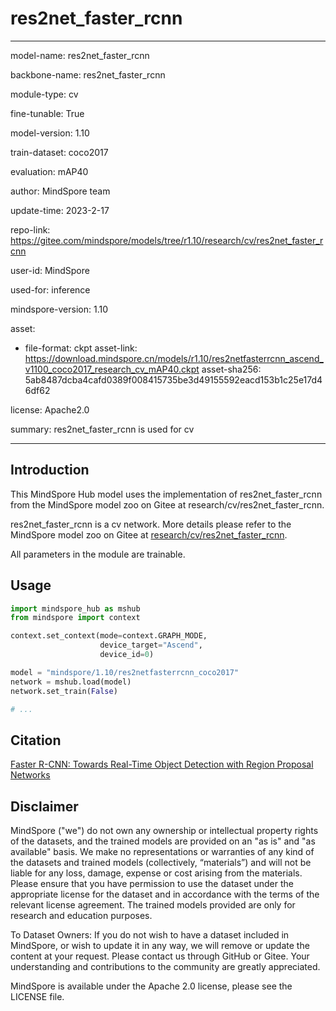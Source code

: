 # res2net_faster_rcnn

---

model-name: res2net_faster_rcnn

backbone-name: res2net_faster_rcnn

module-type: cv

fine-tunable: True

model-version: 1.10

train-dataset: coco2017

evaluation: mAP40

author: MindSpore team

update-time: 2023-2-17

repo-link: <https://gitee.com/mindspore/models/tree/r1.10/research/cv/res2net_faster_rcnn>

user-id: MindSpore

used-for: inference

mindspore-version: 1.10

asset:

-
    file-format: ckpt
    asset-link: <https://download.mindspore.cn/models/r1.10/res2netfasterrcnn_ascend_v1100_coco2017_research_cv_mAP40.ckpt>
    asset-sha256: 5ab8487dcba4cafd0389f008415735be3d49155592eacd153b1c25e17d46df62

license: Apache2.0

summary: res2net_faster_rcnn is used for cv

---

## Introduction

This MindSpore Hub model uses the implementation of res2net_faster_rcnn from the MindSpore model zoo on Gitee at research/cv/res2net_faster_rcnn.

res2net_faster_rcnn is a cv network. More details please refer to the MindSpore model zoo on Gitee at [research/cv/res2net_faster_rcnn](https://gitee.com/mindspore/models/blob/r1.10/research/cv/res2net_faster_rcnn/README.md).

All parameters in the module are trainable.

## Usage

```python
import mindspore_hub as mshub
from mindspore import context

context.set_context(mode=context.GRAPH_MODE,
                    device_target="Ascend",
                    device_id=0)

model = "mindspore/1.10/res2netfasterrcnn_coco2017"
network = mshub.load(model)
network.set_train(False)

# ...
```

## Citation

[Faster R-CNN: Towards Real-Time Object Detection with Region Proposal Networks](https://arxiv.org/pdf/1506.01497.pdf)

## Disclaimer

MindSpore ("we") do not own any ownership or intellectual property rights of the datasets, and the trained models are provided on an "as is" and "as available" basis. We make no representations or warranties of any kind of the datasets and trained models (collectively, “materials”) and will not be liable for any loss, damage, expense or cost arising from the materials. Please ensure that you have permission to use the dataset under the appropriate license for the dataset and in accordance with the terms of the relevant license agreement. The trained models provided are only for research and education purposes.

To Dataset Owners: If you do not wish to have a dataset included in MindSpore, or wish to update it in any way, we will remove or update the content at your request. Please contact us through GitHub or Gitee. Your understanding and contributions to the community are greatly appreciated.

MindSpore is available under the Apache 2.0 license, please see the LICENSE file.
